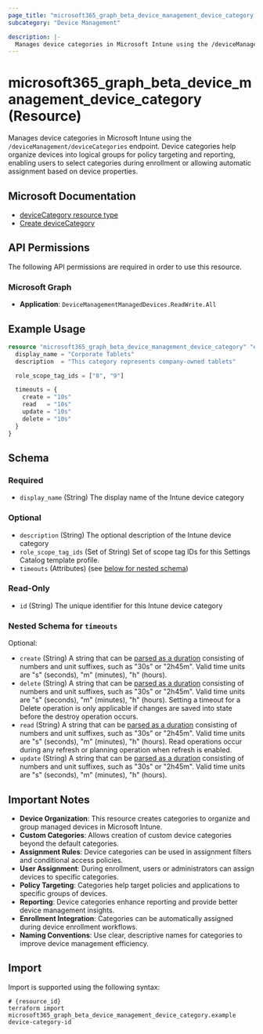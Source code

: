```yaml
---
page_title: "microsoft365_graph_beta_device_management_device_category Resource - terraform-provider-microsoft365"
subcategory: "Device Management"

description: |-
  Manages device categories in Microsoft Intune using the /deviceManagement/deviceCategories endpoint. Device categories help organize devices into logical groups for policy targeting and reporting, enabling users to select categories during enrollment or allowing automatic assignment based on device properties.
---
```


# microsoft365_graph_beta_device_management_device_category (Resource)

Manages device categories in Microsoft Intune using the `/deviceManagement/deviceCategories` endpoint. Device categories help organize devices into logical groups for policy targeting and reporting, enabling users to select categories during enrollment or allowing automatic assignment based on device properties.

## Microsoft Documentation

- [deviceCategory resource type](https://learn.microsoft.com/en-us/graph/api/resources/intune-shared-devicecategory?view=graph-rest-beta)
- [Create deviceCategory](https://learn.microsoft.com/en-us/graph/api/intune-shared-devicecategory-create?view=graph-rest-beta)

## API Permissions

The following API permissions are required in order to use this resource.

### Microsoft Graph

- **Application**: `DeviceManagementManagedDevices.ReadWrite.All`

## Example Usage

```terraform
resource "microsoft365_graph_beta_device_management_device_category" "example" {
  display_name = "Corporate Tablets"
  description  = "This category represents company-owned tablets"

  role_scope_tag_ids = ["8", "9"]

  timeouts = {
    create = "10s"
    read   = "10s"
    update = "10s"
    delete = "10s"
  }
}
```

<!-- schema generated by tfplugindocs -->
## Schema

### Required

- `display_name` (String) The display name of the Intune device category

### Optional

- `description` (String) The optional description of the Intune device category
- `role_scope_tag_ids` (Set of String) Set of scope tag IDs for this Settings Catalog template profile.
- `timeouts` (Attributes) (see [below for nested schema](#nestedatt--timeouts))

### Read-Only

- `id` (String) The unique identifier for this Intune device category

<a id="nestedatt--timeouts"></a>
### Nested Schema for `timeouts`

Optional:

- `create` (String) A string that can be [parsed as a duration](https://pkg.go.dev/time#ParseDuration) consisting of numbers and unit suffixes, such as "30s" or "2h45m". Valid time units are "s" (seconds), "m" (minutes), "h" (hours).
- `delete` (String) A string that can be [parsed as a duration](https://pkg.go.dev/time#ParseDuration) consisting of numbers and unit suffixes, such as "30s" or "2h45m". Valid time units are "s" (seconds), "m" (minutes), "h" (hours). Setting a timeout for a Delete operation is only applicable if changes are saved into state before the destroy operation occurs.
- `read` (String) A string that can be [parsed as a duration](https://pkg.go.dev/time#ParseDuration) consisting of numbers and unit suffixes, such as "30s" or "2h45m". Valid time units are "s" (seconds), "m" (minutes), "h" (hours). Read operations occur during any refresh or planning operation when refresh is enabled.
- `update` (String) A string that can be [parsed as a duration](https://pkg.go.dev/time#ParseDuration) consisting of numbers and unit suffixes, such as "30s" or "2h45m". Valid time units are "s" (seconds), "m" (minutes), "h" (hours).

## Important Notes

- **Device Organization**: This resource creates categories to organize and group managed devices in Microsoft Intune.
- **Custom Categories**: Allows creation of custom device categories beyond the default categories.
- **Assignment Rules**: Device categories can be used in assignment filters and conditional access policies.
- **User Assignment**: During enrollment, users or administrators can assign devices to specific categories.
- **Policy Targeting**: Categories help target policies and applications to specific groups of devices.
- **Reporting**: Device categories enhance reporting and provide better device management insights.
- **Enrollment Integration**: Categories can be automatically assigned during device enrollment workflows.
- **Naming Conventions**: Use clear, descriptive names for categories to improve device management efficiency.

## Import

Import is supported using the following syntax:

```shell
# {resource_id}
terraform import microsoft365_graph_beta_device_management_device_category.example device-category-id
```

